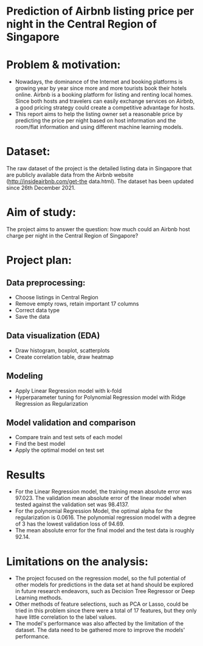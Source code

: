 # Prediction of Airbnb listing price per night in the Central Region of Singapore

# Problem & motivation:
* Nowadays, the dominance of the Internet and booking platforms is growing year by year since more and more tourists book their hotels online. Airbnb is a booking platform for listing and renting local homes. Since both hosts and travelers can easily exchange services on Airbnb, a good pricing strategy could create a competitive advantage for hosts.
* This report aims to help the listing owner set a reasonable price by predicting the price per night based on host information and the room/flat information and using different machine learning models.

# Dataset:
The raw dataset of the project is the detailed listing data in Singapore that are publicly available data from the Airbnb website (http://insideairbnb.com/get-the data.html). The dataset has been updated since 26th December 2021.

# Aim of study:
The project aims to answer the question: how much could an Airbnb host charge per night in the Central Region of Singapore?

# Project plan:  

## Data preprocessing:  
* Choose listings in Central Region
* Remove empty rows, retain important 17 columns  
* Correct data type    
* Save the data  

## Data visualization (EDA)  

* Draw histogram, boxplot, scatterplots
* Create correlation table, draw heatmap
  
## Modeling  

* Apply Linear Regression model with k-fold  
* Hyperparameter tuning for Polynomial Regression model with Ridge Regression as Regularization
 
## Model validation and comparison

* Compare train and test sets of each model  
* Find the best model
* Apply the optimal model on test set  

# Results

* For the Linear Regression model, the training mean absolute error was 97.023. The validation mean absolute error of the linear model when tested against the validation set was 98.4137.
* For the polynomial Regression Model, the optimal alpha for the regularization is 0.0616. The polynomial regression model with a degree of 3 has the lowest validation loss of 94.69.
* The mean absolute error for the final model and the test data is roughly 92.14.

# Limitations on the analysis:

* The project focused on the regression model, so the full potential of other models for predictions in the data set at hand should be explored in future research endeavors, such as Decision Tree Regressor or Deep Learning methods.
* Other methods of feature selections, such as PCA or Lasso, could be tried in this problem since there were a total of 17 features, but they only have little correlation to the label values. 
* The model's performance was also affected by the limitation of the dataset. The data need to be gathered more to improve the models' performance.
